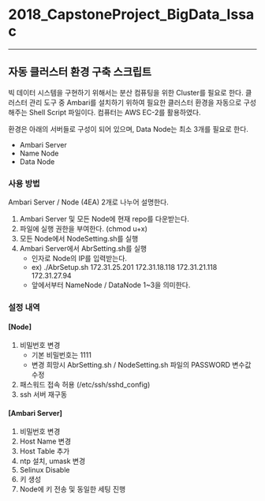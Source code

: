 # 2018_CapstoneProject_BigData_Issac

* * *

## 자동 클러스터 환경 구축 스크립트

빅 데이터 시스템을 구현하기 위해서는 분산 컴퓨팅을 위한 Cluster를 필요로 한다.
클러스터 관리 도구 중 Ambari를 설치하기 위하여 필요한 클러스터 환경을 자동으로 구성해주는 Shell Script 파일이다.
컴퓨터는 AWS EC-2를 활용하였다.

환경은 아래의 서버들로 구성이 되어 있으며, Data Node는 최소 3개를 필요로 한다.
* Ambari Server
* Name Node
* Data Node




### 사용 방법
Ambari Server / Node (4EA) 2개로 나누어 설명한다.

1. Ambari Server 및 모든 Node에 현재 repo를 다운받는다.
2. 파일에 실행 권한을 부여한다. (chmod u+x)
3. 모든 Node에서 NodeSetting.sh를 실행
4. Ambari Server에서 AbrSetting.sh를 실행
	- 인자로 Node의 IP를 입력받는다.
	- ex) ./AbrSetup.sh 172.31.25.201 172.31.18.118 172.31.21.118 172.31.27.94
	- 앞에서부터 NameNode / DataNode 1~3을 의미한다.




### 설정 내역
#### [Node]
1. 비밀번호 변경
	- 기본 비밀번호는 1111
	- 변경 희망시 AbrSetting.sh / NodeSetting.sh 파일의 PASSWORD 변수값 수정
2. 패스워드 접속 허용 (/etc/ssh/sshd_config)
3. ssh 서버 재구동

#### [Ambari Server]
1. 비밀번호 변경
2. Host Name 변경
3. Host Table 추가
4. ntp 설치, umask 변경
5. Selinux Disable
6. 키 생성
7. Node에 키 전송 및 동일한 세팅 진행

